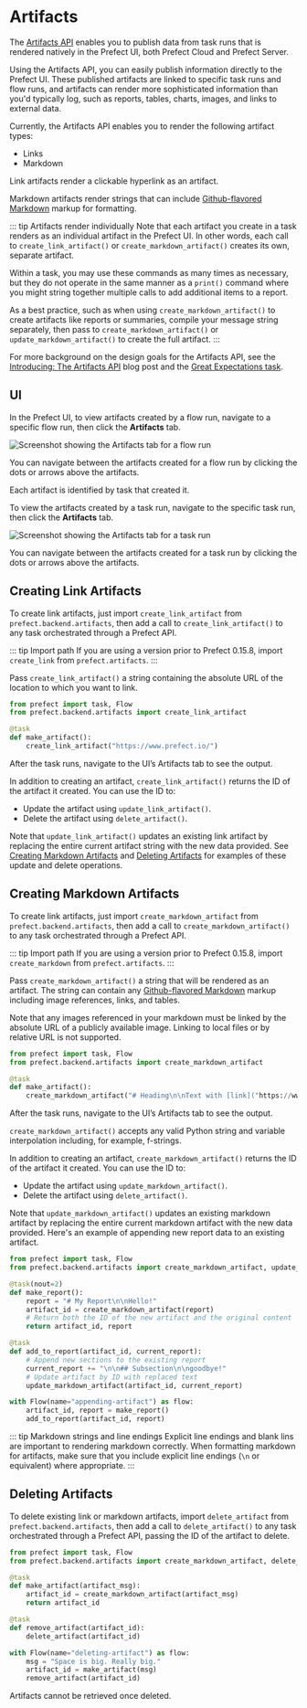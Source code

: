 # Artifacts <Badge text="Beta"/>

The [Artifacts API](/api/latest/backend/artifacts.html) enables you to publish data from task runs that is rendered natively in the Prefect UI, both Prefect Cloud and Prefect Server. 

Using the Artifacts API, you can easily publish information directly to the Prefect UI. These published artifacts are linked to specific task runs and flow runs, and artifacts can render more sophisticated information than you'd typically log, such as reports, tables, charts, images, and links to external data.

Currently, the Artifacts API enables you to render the following artifact types:

- Links
- Markdown

Link artifacts render a clickable hyperlink as an artifact.

Markdown artifacts render strings that can include [Github-flavored Markdown](https://github.github.com/gfm/) markup for formatting. 

::: tip Artifacts render individually
Note that each artifact you create in a task renders as an individual artifact in the Prefect UI. In other words, each call to `create_link_artifact()` or `create_markdown_artifact()` creates its own, separate artifact.

Within a task, you may use these commands as many times as necessary, but they do not operate in the same manner as a `print()` command where you might string together multiple calls to add additional items to a report. 

As a best practice, such as when using `create_markdown_artifact()` to create artifacts like reports or summaries, compile your message string separately, then pass to `create_markdown_artifact()` or `update_markdown_artifact()` to create the full artifact.
:::

For more background on the design goals for the Artifacts API, see the [Introducing: The Artifacts API](https://www.prefect.io/blog/introducing-the-artifacts-api) blog post and the [Great Expectations task](/api/latest/tasks/great_expectations.html).

## UI

In the Prefect UI, to view artifacts created by a flow run, navigate to a specific flow run, then click the **Artifacts** tab.

![Screenshot showing the Artifacts tab for a flow run](/orchestration/concepts/artifacts_flowrun.png)

You can navigate between the artifacts created for a flow run by clicking the dots or arrows above the artifacts.

Each artifact is identified by task that created it.

To view the artifacts created by a task run, navigate to the specific task run, then click the **Artifacts** tab.

![Screenshot showing the Artifacts tab for a task run](/orchestration/concepts/artifacts_taskrun.png)

You can navigate between the artifacts created for a task run by clicking the dots or arrows above the artifacts.

## Creating Link Artifacts

To create link artifacts, just import `create_link_artifact` from `prefect.backend.artifacts`, then add a call to `create_link_artifact()` to any task orchestrated through a Prefect API. 

::: tip Import path
If you are using a version prior to Prefect 0.15.8, import `create_link` from `prefect.artifacts`.
:::

Pass `create_link_artifact()` a string containing the absolute URL of the location to which you want to link. 

```python
from prefect import task, Flow
from prefect.backend.artifacts import create_link_artifact

@task
def make_artifact():
    create_link_artifact("https://www.prefect.io/")
```

After the task runs, navigate to the UI’s Artifacts tab to see the output.

In addition to creating an artifact, `create_link_artifact()` returns the ID of the artifact it created. You can use the ID to:

- Update the artifact using `update_link_artifact()`.
- Delete the artifact using `delete_artifact()`.

Note that `update_link_artifact()` updates an existing link artifact by replacing the entire current artifact string with the new data provided. See [Creating Markdown Artifacts](#creating-markdown-artifacts) and [Deleting Artifacts](#deleting-artifacts) for examples of these update and delete operations.

## Creating Markdown Artifacts

To create link artifacts, just import `create_markdown_artifact` from `prefect.backend.artifacts`, then add a call to `create_markdown_artifact()` to any task orchestrated through a Prefect API. 

::: tip Import path
If you are using a version prior to Prefect 0.15.8, import `create_markdown` from `prefect.artifacts`.
:::

Pass `create_markdown_artifact()` a string that will be rendered as an artifact. The string can contain any [Github-flavored Markdown](https://github.github.com/gfm/) markup including image references, links, and tables. 

Note that any images referenced in your markdown must be linked by the absolute URL of a publicly available image. Linking to local files or by relative URL is not supported.

```python
from prefect import task, Flow
from prefect.backend.artifacts import create_markdown_artifact

@task
def make_artifact():
    create_markdown_artifact("# Heading\n\nText with [link]("https://www.prefect.io/").")
```

After the task runs, navigate to the UI’s Artifacts tab to see the output.

`create_markdown_artifact()` accepts any valid Python string and variable interpolation including, for example, f-strings.

In addition to creating an artifact, `create_markdown_artifact()` returns the ID of the artifact it created. You can use the ID to:

- Update the artifact using `update_markdown_artifact()`.
- Delete the artifact using `delete_artifact()`.

Note that `update_markdown_artifact()` updates an existing markdown artifact by replacing the entire current markdown artifact with the new data provided. Here's an example of appending new report data to an existing artifact.

```python
from prefect import task, Flow
from prefect.backend.artifacts import create_markdown_artifact, update_markdown_artifact

@task(nout=2)
def make_report():
    report = "# My Report\n\nHello!"
    artifact_id = create_markdown_artifact(report)
    # Return both the ID of the new artifact and the original content
    return artifact_id, report

@task
def add_to_report(artifact_id, current_report):
    # Append new sections to the existing report
    current_report += "\n\n## Subsection\n\ngoodbye!"
    # Update artifact by ID with replaced text
    update_markdown_artifact(artifact_id, current_report)

with Flow(name="appending-artifact") as flow:
    artifact_id, report = make_report()
    add_to_report(artifact_id, report)
```

::: tip Markdown strings and line endings
Explicit line endings and blank lins are important to rendering markdown correctly. When formatting markdown for artifacts, make sure that you include explicit line endings (`\n` or equivalent) where appropriate.
:::

## Deleting Artifacts

To delete existing link or markdown artifacts, import `delete_artifact` from `prefect.backend.artifacts`, then add a call to `delete_artifact()` to any task orchestrated through a Prefect API, passing the ID of the artifact to delete.

```python
from prefect import task, Flow
from prefect.backend.artifacts import create_markdown_artifact, delete_artifact

@task
def make_artifact(artifact_msg):
    artifact_id = create_markdown_artifact(artifact_msg)
    return artifact_id

@task
def remove_artifact(artifact_id):
    delete_artifact(artifact_id)

with Flow(name="deleting-artifact") as flow:
    msg = "Space is big. Really big."
    artifact_id = make_artifact(msg)
    remove_artifact(artifact_id)
```

Artifacts cannot be retrieved once deleted.
